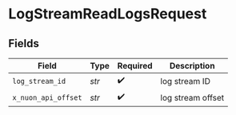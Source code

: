 # LogStreamReadLogsRequest


## Fields

| Field               | Type                | Required            | Description         |
| ------------------- | ------------------- | ------------------- | ------------------- |
| `log_stream_id`     | *str*               | :heavy_check_mark:  | log stream ID       |
| `x_nuon_api_offset` | *str*               | :heavy_check_mark:  | log stream offset   |